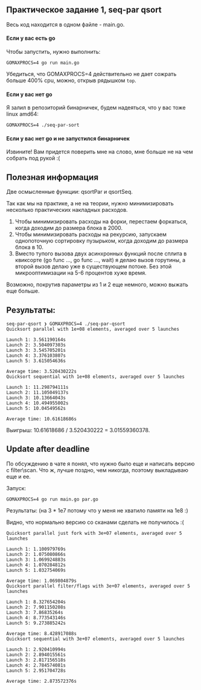 ## Практическое задание 1, seq-par qsort

Весь код находится в одном файле - main.go.

#### Если у вас есть go

Чтобы запустить, нужно выполнить:

```
GOMAXPROCS=4 go run main.go
```

Убедиться, что GOMAXPROCS=4 действительно не дает сожрать больше 400% cpu, можно, открыв рядышком `top`.

#### Если у вас нет go

Я залил в репозиторий бинарничек, будем надеяться, что у вас тоже linux amd64:

```
GOMAXPROCS=4 ./seq-par-sort
```

#### Если у вас нет go и не запустился бинарничек

Извините! Вам придется поверить мне на слово, мне больше не на чем собрать под рукой :(

## Полезная информация

Две осмысленные функции: qsortPar и qsortSeq.

Так как мы на практике, а не на теории, нужно минимизировать несколько практических накладных расходов.

1. Чтобы минимизировать расходы на форки, перестаем форкаться, когда доходим до размера блока в 2000.
2. Чтобы минимизировать расходы на рекурсию, запускаем однопоточную сортировку пузырьком, когда доходим до размера блока в 10.
3. Вместо тупого вызова двух асинхронных функций после сплита в квиксорте (go func ..., go func ..., wait) я делаю вызов горутины,
а второй вызов делаю уже в существующем потоке. Без этой микрооптимизации на 5-6 процентов хуже время. 

Возможно, покрутив параметры из 1 и 2 еще немного, можно выжать еще больше.

## Результаты:

```
seq-par-qsort ❯ GOMAXPROCS=4 ./seq-par-qsort
Quicksort parallel with 1e+08 elements, averaged over 5 launches

Launch 1: 3.561190164s
Launch 2: 3.504097303s
Launch 3: 3.545705201s
Launch 4: 3.376103807s
Launch 5: 3.615054636s

Average time: 3.520430222s
Quicksort sequential with 1e+08 elements, averaged over 5 launches

Launch 1: 11.298794111s
Launch 2: 11.105049137s
Launch 3: 10.13664043s
Launch 4: 10.494955002s
Launch 5: 10.04549562s

Average time: 10.61618686s
```

Выигрыш: 10.61618686 / 3.520430222 = 3.01559360378.

## Update after deadline

По обсуждению в чате я понял, что нужно было еще и написать версию с filter\scan. Что ж, лучше поздно, чем никогда, поэтому выкладываю еще и ее.

Запуск:

```
GOMAXPROCS=4 go run main.go par.go
```

Результаты: (на 3 * 1e7 потому что у меня не хватило памяти на 1e8 :)

Видно, что нормально версию со сканами сделать не получилось :( 

```
Quicksort parallel just fork with 3e+07 elements, averaged over 5 launches

Launch 1: 1.100979769s
Launch 2: 1.075080866s
Launch 3: 1.069924883s
Launch 4: 1.070284812s
Launch 5: 1.032754069s

Average time: 1.069804879s
Quicksort parallel filter/flags with 3e+07 elements, averaged over 5 launches

Launch 1: 8.327654204s
Launch 2: 7.901150208s
Launch 3: 7.86835264s
Launch 4: 8.773543146s
Launch 5: 9.273885242s

Average time: 8.428917088s
Quicksort sequential with 3e+07 elements, averaged over 5 launches

Launch 1: 2.920410994s
Launch 2: 2.894015561s
Launch 3: 2.817156518s
Launch 4: 2.784574081s
Launch 5: 2.951704728s

Average time: 2.873572376s
```
